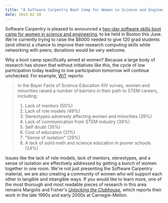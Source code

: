 ```yaml
---
title: "A Software Carpentry Boot Camp for Women in Science and Engineering"
date: 2013-02-28
---
```

<p>Software Carpentry is pleased to announced a <a href="http://numfocus.org/numfocus-is-currently-raising-funds-for-the-following/boot-camp-for-women-in-science-engineering/">two-day software skills boot camp for women in science and engineering</a>, to be held in Boston this June. We're currently trying to raise the $6000 needed to give 120 grad students (and others) a chance to improve their research computing skills while networking with peers; donations would be very welcome.</p>
<p>Why a boot camp specifically aimed at women? Because a large body of research has shown that without initiatives like this, the cycle of low participation today leading to low participation tomorrow will continue unchecked. For example, <a href="http://www.womenintechnology.org/witef/resources">WiT</a> reports:</p>
<blockquote>In the Bayer Facts of Science Education XIV survey, women and minorities raised a number of barriers in their path to STEM careers, including:
<ol>
  <li>Lack of mentors (50%)</li>
  <li>Lack of role models (49%)</li>
  <li>Stereotypes adversely affecting women and minorities (39%)</li>
  <li>Lack of communication from STEM industry (39%)</li>
  <li>Self doubt (35%)</li>
  <li>Cost of education (31%)</li>
  <li>"Sense of isolation" (29%)</li>
  <li>A lack of solid math and science education in poorer schools (24%)</li>
</ol>
</blockquote>
<p>Issues like the lack of role models, lack of mentors, stereotypes, and a sense of isolation are effectively addressed by getting a bunch of women together in one room. We're not just presenting the Software Carpentry material, we are also creating a community of women who will support each other in tangible and intangible ways. If you would like to learn more, one of the most thorough and most readable pieces of research in this area remains Margolis and Fisher's <a href="http://www.amazon.com/__Unlocking-Clubhouse-Women-__Computing-ebook/dp/B002QXMEWG/"><cite>Unlocking the Clubhouse</cite></a>, which reports their work in the late 1990s and early 2000s at Carnegie-Mellon.</p>
